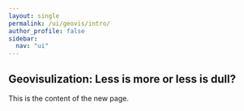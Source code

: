 ```yaml
---
layout: single
permalink: /ui/geovis/intro/
author_profile: false
sidebar:
  nav: "ui"
---
```


## Geovisulization: Less is more or less is dull?
This is the content of the new page.
